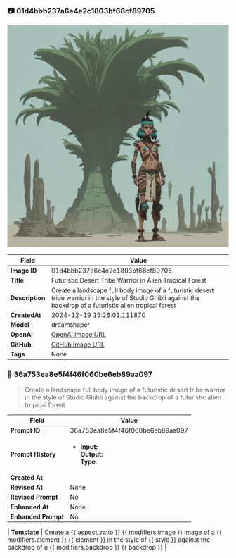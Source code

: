 

### 📷 01d4bbb237a6e4e2c1803bf68cf89705 


![data.id](./01d4bbb237a6e4e2c1803bf68cf89705.jpg)


| Field          | Value                                                                                                                     |
|----------------|---------------------------------------------------------------------------------------------------------------------------|
| **Image ID**             | 01d4bbb237a6e4e2c1803bf68cf89705                                                                                                             |
| **Title**           | Futuristic Desert Tribe Warrior in Alien Tropical Forest                                                                                                       |
| **Description**           | Create a landscape full body image of a futuristic desert tribe warrior in the style of Studio Ghibli against the backdrop of a futuristic alien tropical forest                                                                                                       |
| **CreatedAt**        | 2024-12-19 15:26:01.111870                                                                                                        |
| **Model**        | dreamshaper                                                                                                        |
| **OpenAI**         | [OpenAI Image URL](http://192.168.1.85:8081/generated-images/b641446003167.png)                                                                                |
| **GitHub**         | [GitHub Image URL](https://raw.githubusercontent.com/Caneta-Silva/studio-ghibli/refs/heads/main/images/01d4bbb237a6e4e2c1803bf68cf89705/01d4bbb237a6e4e2c1803bf68cf89705.jpg)                                                                                |
| **Tags**       | None                                                                                                                   |

### 📜 36a753ea8e5f4f46f060be6eb89aa097

> Create a landscape full body image of a futuristic desert tribe warrior in the style of Studio Ghibli against the backdrop of a futuristic alien tropical forest

| Field          | Value                                                                                                                                                                      |
|----------------|----------------------------------------------------------------------------------------------------------------------------------------------------------------------------|
| **Prompt ID**  | 36a753ea8e5f4f46f060be6eb89aa097                                                                                                                                                            |
| **Prompt History** | <ul><li>**Input:**  <br> **Output:**  <br> **Type:** </li></ul> |
| **Created At** |                                                                                                                                                    |
| **Revised At** | None                                                                                                                                                   |
| **Revised Prompt** | No                                                                                                                                                                      |
| **Enhanced At** | None                                                                                                                                                  |
| **Enhanced Prompt** | No                                                                                                                                                                    |

| **Template**   | Create a {{ aspect_ratio }} {{ modifiers.image }} image of a {{ modifiers.element }} {{ element }} in the style of {{ style }} against the backdrop of a {{ modifiers.backdrop }} {{ backdrop }}                                                                                                                                           |


